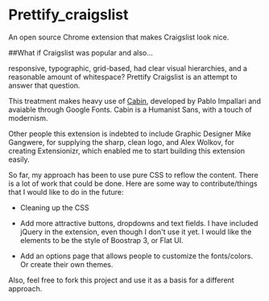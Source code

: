 Prettify_craigslist
===================

An open source Chrome extension that makes Craigslist look nice.


##What if Craigslist was popular and also...

responsive, typographic, grid-based, had clear visual hierarchies, and a reasonable amount of whitespace? Prettify Craigslist is an attempt to answer that question. 

This treatment makes heavy use of [Cabin](http://www.google.com/fonts/specimen/Cabin), developed by Pablo Impallari and avaiable through Google Fonts. Cabin is a Humanist Sans, with a touch of modernism. 

Other people this extension is indebted to include Graphic Designer Mike Gangwere, for supplying the sharp, clean logo, and Alex Wolkov, for creating Extensionizr, which enabled me to start building this extension easily.

So far, my approach has been to use pure CSS to reflow the content. There is a lot of work that could be done. Here are some way to contribute/things that I would like to do in the future:

 - Cleaning up the CSS
 
 - Add more attractive buttons, dropdowns and text fields. I have included jQuery in the extension, even though I don't use it yet. I would like the elements to be the style of Boostrap 3, or Flat UI.
 
- Add an options page that allows people to customize the fonts/colors. Or create their own themes.
 
 Also, feel free to fork this project and use it as a basis for a different approach. 
 
